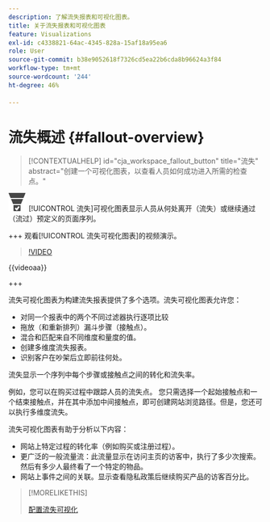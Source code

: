```yaml
---
description: 了解流失报表和可视化图表。
title: 关于流失报表和可视化图表
feature: Visualizations
exl-id: c4338821-64ac-4345-828a-15af18a95ea6
role: User
source-git-commit: b38e9052618f7326cd5ea22b6cda8b96624a3f84
workflow-type: tm+mt
source-wordcount: '244'
ht-degree: 46%

---
```


# 流失概述 {#fallout-overview}

<!-- markdownlint-disable MD034 -->

>[!CONTEXTUALHELP]
>id="cja_workspace_fallout_button"
>title="流失"
>abstract="创建一个可视化图表，以查看人员如何成功进入所需的检查点。"

<!-- markdownlint-enable MD034 -->


![转化漏斗](/help/assets/icons/ConversionFunnel.svg) [!UICONTROL 流失]可视化图表显示人员从何处离开（流失）或继续通过（流过）预定义的页面序列。

+++ 观看[!UICONTROL 流失可视化图表]的视频演示。

>[!VIDEO](https://video.tv.adobe.com/v/345883/?quality=12)

{{videoaa}}

+++

流失可视化图表为构建流失报表提供了多个选项。流失可视化图表允许您：

* 对同一个报表中的两个不同过滤器执行逐项比较
* 拖放（和重新排列）漏斗步骤（接触点）。
* 混合和匹配来自不同维度和量度的值。
* 创建多维度流失报表。
* 识别客户在吵架后立即前往何处。

流失显示一个序列中每个步骤或接触点之间的转化和流失率。

例如，您可以在购买过程中跟踪人员的流失点。 您只需选择一个起始接触点和一个结束接触点，并在其中添加中间接触点，即可创建网站浏览路径。但是，您还可以执行多维度流失。

流失可视化图表有助于分析以下内容：

* 网站上特定过程的转化率（例如购买或注册过程）。
* 更广泛的一般流量流：此流量显示在访问主页的访客中，执行了多少次搜索。 然后有多少人最终看了一个特定的物品。
* 网站上事件之间的关联。显示查看隐私政策后继续购买产品的访客百分比。

>[!MORELIKETHIS]
>
>[配置流失可视化](configuring-fallout.md)




